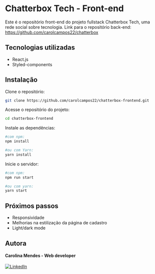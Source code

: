 # Chatterbox Tech - Front-end

Este é o repositório front-end do projeto fullstack Chatterbox Tech, uma rede social sobre tecnologia.
Link para o repositório back-end: https://github.com/carolcampos22/chatterbox

## Tecnologias utilizadas
 - React.js
 - Styled-components

## Instalação
Clone o repositório:
 ```bash
 git clone https://github.com/carolcampos22/chatterbox-frontend.git
 ```

Acesse o repositório do projeto: 
```bash
cd chatterbox-frontend

```

Instale as dependências:
```bash
#com npm:
npm install

#ou com Yarn:
yarn install
```

Inicie o servidor:
```bash
#com npm:
npm run start

#ou com yarn:
yarn start
```

<!-- ## Site 
https://labeddit-frontend-delta.vercel.app -->

<!-- ## Layout

1. Página de login:

![](./src//assets//screenshots/login-page.png)

2. Página de cadastro:

![](./src/assets/screenshots/signup-page.png)

3. Página de posts:

![](./src/assets/screenshots/posts-page.png)

4. Página de comentários:

![](./src/assets/screenshots/comments-page.png) -->

## Próximos passos
- Responsividade
- Melhorias na estilização da página de cadastro
- Light/dark mode

## Autora

#### Carolina Mendes - Web developer
[![LinkedIn](https://img.shields.io/badge/LinkedIn-000?style=for-the-badge&logo=linkedin&logoColor=0E76A8)](https://www.linkedin.com/in/dev-carolina-mendes/)
